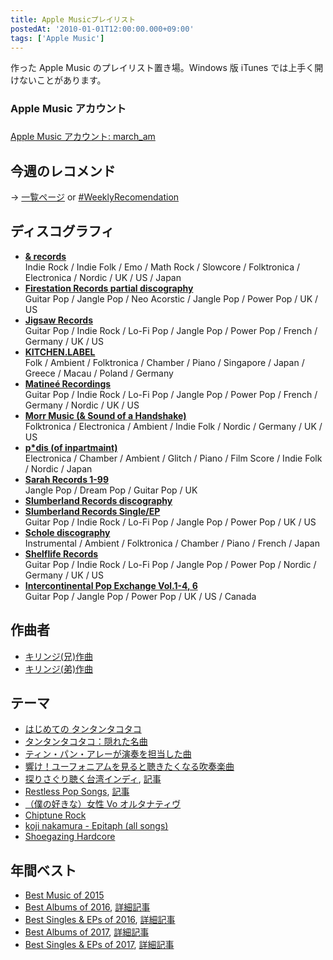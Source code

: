 ```yaml
---
title: Apple Musicプレイリスト
postedAt: '2010-01-01T12:00:00.000+09:00'
tags: ['Apple Music']
---
```


作った Apple Music のプレイリスト置き場。Windows 版 iTunes では上手く開けないことがあります。

### Apple Music アカウント

###

[Apple Music アカウント: march_am](https://itunes.apple.com/profile/march%5Fam)

## 今週のレコメンド

→ [一覧ページ](http://30minreview.tumblr.com/post/154975409149/weeklyrec) or [#WeeklyRecomendation](http://30minreview.tumblr.com/tagged/weeklyrecommendation)

## ディスコグラフィ

- [**& records**](https://itunes.apple.com/jp/playlist/records-chronology/idpl.19693d571ebe43728fb360f274c7112c)  
  Indie Rock / Indie Folk / Emo / Math Rock / Slowcore / Folktronica / Electronica / Nordic / UK / US / Japan
- [**Firestation Records partial discography**](https://itunes.apple.com/jp/playlist/firestation-records-partial-discography/idpl.e29acbe6b66b4a0194ee52910807b0d1)  
  Guitar Pop / Jangle Pop / Neo Acorstic / Jangle Pop / Power Pop / UK / US
- [**Jigsaw Records**](https://itunes.apple.com/jp/playlist/jigsaw-records-chronology/idpl.c6655b15c3594054bd9275a84d978a7f)  
  Guitar Pop / Indie Rock / Lo-Fi Pop / Jangle Pop / Power Pop / French / Germany / UK / US
- [**KITCHEN.LABEL**](https://itunes.apple.com/jp/playlist/kitchen.label-discography/idpl.817df7df7de84bfd8383c9559c76bf02)  
  Folk / Ambient / Folktronica / Chamber / Piano / Singapore / Japan / Greece / Macau / Poland / Germany
- [**Matineé Recordings**](https://itunes.apple.com/jp/playlist/matinee-recordings-chlonology/idpl.f4183a54652b4fdaab5286360d862594)  
  Guitar Pop / Indie Rock / Lo-Fi Pop / Jangle Pop / Power Pop / French / Germany / Nordic / UK / US
- [**Morr Music (& Sound of a Handshake)**](https://itunes.apple.com/jp/playlist/morr-music-sound-handshake/idpl.d03b6ede2258438388ccf1baab1b0e35)  
  Folktronica / Electronica / Ambient / Indie Folk / Nordic / Germany / UK / US
- [**p\*dis (of inpartmaint)**](https://itunes.apple.com/jp/playlist/p%2Adis-inpartmaint-discography/idpl.94143f0963c24a7e89c94babe56da8ab)  
  Electronica / Chamber / Ambient / Glitch / Piano / Film Score / Indie Folk / Nordic / Japan
- [**Sarah Records 1-99**](https://itunes.apple.com/jp/playlist/sarah-records-1-99/idpl.965e6628e19a4e1688f2a6e61a206e0e)  
  Jangle Pop / Dream Pop / Guitar Pop / UK
- [**Slumberland Records discography**](https://itunes.apple.com/jp/playlist/slumberland-records-discography/idpl.808a6dc277e64c83949db819b0fb422d)
- [**Slumberland Records Single/EP**](https://itunes.apple.com/jp/playlist/slumberland-records-singles/idpl.e4e1c80a50ed4db0afcfaf56f19f5f00)  
  Guitar Pop / Indie Rock / Lo-Fi Pop / Jangle Pop / Power Pop / UK / US
- [**Schole discography**](https://itunes.apple.com/jp/playlist/schole-discography/idpl.235f2b1925c14fe7ac7f8f14b5425050)  
  Instrumental / Ambient / Folktronica / Chamber / Piano / French / Japan
- [**Shelflife Records**](https://itunes.apple.com/jp/playlist/shelflife-records-chronology/idpl.cb92ac440cec4a62a76d2826e2e748ba)  
  Guitar Pop / Indie Rock / Lo-Fi Pop / Jangle Pop / Power Pop / Nordic / Germany / UK / US
- [**Intercontinental Pop Exchange Vol.1-4, 6**](https://itunes.apple.com/jp/playlist/intercontinental-pop-exchange/idpl.31d3df078e8444e494dd69de23e5728f)  
  Guitar Pop / Jangle Pop / Power Pop / UK / US / Canada

## 作曲者

- [キリンジ(兄)作曲](https://itunes.apple.com/jp/playlist/kirinji-xiong/idpl.dfe0e9ea4ba3441a852f2b95c49deff2)
- [キリンジ(弟)作曲](https://itunes.apple.com/jp/playlist/kirinji-di/idpl.545b2c69deaf4466ba49c7476b51d200)

## テーマ

- [はじめての タンタンタコタコ](https://itunes.apple.com/jp/playlist/hajimeteno-tantantakotako/idpl.e6f9b80f010a4b0fb3c2e0da773f7c6c)
- [タンタンタコタコ：隠れた名曲](https://itunes.apple.com/jp/playlist/tantantakotako-yinreta-ming/idpl.3590b0755c2849399eb070b2308067ae)
- [ティン・パン・アレーが演奏を担当した曲](https://itunes.apple.com/jp/playlist/tin-pan-arega-yan-zouwo-dan/idpl.394c32de731540988d87763ef54c0e4c)
- [響け！ユーフォニアムを見ると聴きたくなる吹奏楽曲](https://itunes.apple.com/jp/playlist/xiangke!yufoniamuwo-jianruto/idpl.138b68fa94224ab4b85a4a1cdece9b43)
- [探りさぐり聴く台湾インディ](https://itunes.apple.com/jp/playlist/tanrisaguri-tingku-tai-wanindi/idpl.5cd20b18c6ae4e428d88df54dcce45d7), [記事](http://30minreview.tumblr.com/post/154761086599/%E6%8E%A2%E3%82%8A%E3%81%95%E3%81%90%E3%82%8A%E8%81%B4%E3%81%8F%E5%8F%B0%E6%B9%BE%E3%82%A4%E3%83%B3%E3%83%87%E3%82%A3)
- [Restless Pop Songs](https://itunes.apple.com/jp/playlist/restless-pop-songs/idpl.9d095e481bd241169df908a86d53854d), [記事](http://30minreview.tumblr.com/post/155835554824/playlist-restless-pop-songs)
- [（僕の好きな）女性 Vo オルタナティヴ](https://itunes.apple.com/jp/playlist/nu-xingvoorutanativu/idpl.c1658c8779d94a3186c08eb4d1d7bec5)
- [Chiptune Rock](https://itunes.apple.com/jp/playlist/chiptune-rock/idpl.b910d7dd4ddd4033affa1873541ac29e)
- [koji nakamura - Epitaph (all songs)](https://itunes.apple.com/jp/playlist/koji-nakamura-epitaph/idpl.ed995c5badd34372817f50e0601e1e22)
- [Shoegazing Hardcore](https://itunes.apple.com/jp/playlist/shoegazing-hardcore/idpl.3829352e204e47799823b493b6f4ebfe)

## 年間ベスト

- [Best Music of 2015](https://itunes.apple.com/jp/playlist/best-music-of-2015/idpl.dccdb8b06efa4776b00a52e45672dd97)
- [Best Albums of 2016](https://itunes.apple.com/jp/playlist/best-albums-of-2016/idpl.53fe4ca4eae043979b6bc2ece19ec26a), [詳細記事](http://30minreview.tumblr.com/post/154804269994/best-music-of-2016)
- [Best Singles & EPs of 2016](https://itunes.apple.com/jp/playlist/best-singles-eps-of-2016/idpl.3446dd1f72f444bd88f159dd907305bf), [詳細記事](http://30minreview.tumblr.com/post/154804269994/best-music-of-2016)
- [Best Albums of 2017](https://itunes.apple.com/jp/playlist/best-albums-of-2017/pl.u-EdAVmPYIXvGlP3), [詳細記事](http://30minreview.tumblr.com/post/170533277469/best-albums-of-2017)
- [Best Singles & EPs of 2017](https://itunes.apple.com/jp/playlist/best-singles-eps-of-2017/pl.u-zPyL5aRIMpdaXj), [詳細記事](http://30minreview.tumblr.com/post/170533394524/best-singles-eps-of-2017)
